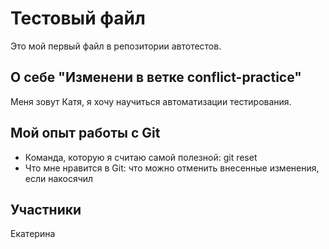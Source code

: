 # Тестовый файл

Это мой первый файл в репозитории автотестов.

## О себе "Изменени в ветке conflict-practice"

Меня зовут Катя, я хочу научиться автоматизации тестирования.

## Мой опыт работы с Git

* Команда, которую я считаю самой полезной: git reset 
* Что мне нравится в Git:  что можно отменить внесенные изменения, если накосячил

## Участники

Екатерина
